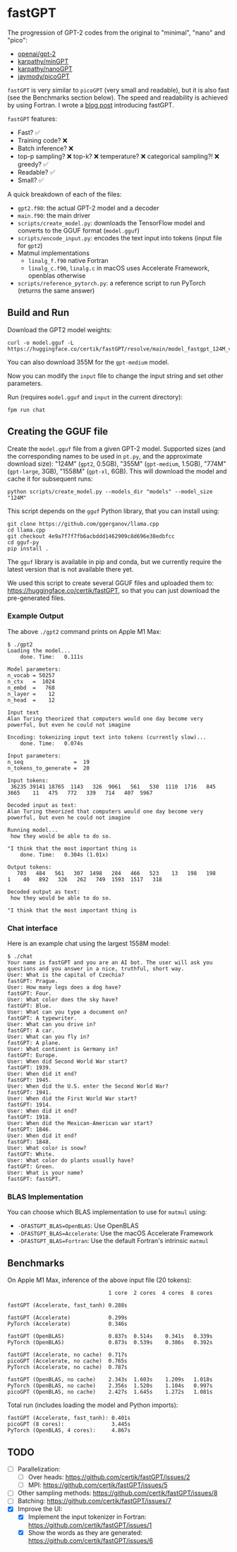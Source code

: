# fastGPT

The progression of GPT-2 codes from the original to "minimal", "nano" and
"pico":

* [openai/gpt-2](https://github.com/openai/gpt-2)
* [karpathy/minGPT](https://github.com/karpathy/mingpt)
* [karpathy/nanoGPT](https://github.com/karpathy/nanogpt)
* [jaymody/picoGPT](https://github.com/jaymody/picoGPT)

`fastGPT` is very similar to `picoGPT` (very small and readable), but it is
also fast (see the Benchmarks section below). The speed and readability is
achieved by using Fortran. I wrote a
[blog post](https://ondrejcertik.com/blog/2023/03/fastgpt-faster-than-pytorch-in-300-lines-of-fortran/)
introducing fastGPT.

`fastGPT` features:
* Fast? ✅
* Training code? ❌
* Batch inference? ❌
* top-p sampling? ❌ top-k? ❌ temperature? ❌ categorical sampling?! ❌ greedy? ✅
* Readable? ✅
* Small? ✅

A quick breakdown of each of the files:

* `gpt2.f90`: the actual GPT-2 model and a decoder
* `main.f90`: the main driver
* `scripts/create_model.py`: downloads the TensorFlow model and converts to the GGUF
  format (`model.gguf`)
* `scripts/encode_input.py`: encodes the text input into tokens (input file for `gpt2`)
* Matmul implementations
    * `linalg_f.f90` native Fortran
    * `linalg_c.f90`, `linalg.c` in macOS uses Accelerate Framework, openblas otherwise
* `scripts/reference_pytorch.py`: a reference script to run PyTorch (returns the same answer)

## Build and Run

Download the GPT2 model weights:

    curl -o model.gguf -L https://huggingface.co/certik/fastGPT/resolve/main/model_fastgpt_124M_v2.gguf

You can also download 355M for the `gpt-medium` model.

Now you can modify the `input` file to change the input string and set other
parameters.

Run (requires `model.gguf` and `input` in the current directory):

    fpm run chat

## Creating the GGUF file

Create the `model.gguf` file from a given GPT-2 model. Supported sizes (and the
corresponding names to be used in `pt.py`, and the approximate download size):
"124M" (`gpt2`, 0.5GB), "355M" (`gpt-medium`, 1.5GB), "774M" (`gpt-large`,
3GB), "1558M" (`gpt-xl`, 6GB). This will download the model and cache it for
subsequent runs:

    python scripts/create_model.py --models_dir "models" --model_size "124M"

This script depends on the `gguf` Python library, that you can install using:

    git clone https://github.com/ggerganov/llama.cpp
    cd llama.cpp
    git checkout 4e9a7f7f7fb6acbddd1462909c8d696e38edbfcc
    cd gguf-py
    pip install .

The `gguf` library is available in pip and conda, but we currently require the
latest version that is not available there yet.

We used this script to create several GGUF files and uploaded them to:
https://huggingface.co/certik/fastGPT, so that you can just download the
pre-generated files.

### Example Output

The above `./gpt2` command prints on Apple M1 Max:
```
$ ./gpt2
Loading the model...
    done. Time:   0.111s

Model parameters:
n_vocab = 50257
n_ctx   =  1024
n_embd  =   768
n_layer =    12
n_head  =    12

Input text
Alan Turing theorized that computers would one day become very powerful, but even he could not imagine

Encoding: tokenizing input text into tokens (currently slow)...
    done. Time:   0.074s

Input parameters:
n_seq                =  19
n_tokens_to_generate =  20

Input tokens:
 36235 39141 18765  1143   326  9061   561   530  1110  1716   845  3665    11   475   772   339   714   407  5967

Decoded input as text:
Alan Turing theorized that computers would one day become very powerful, but even he could not imagine

Running model...
 how they would be able to do so.

"I think that the most important thing is
    done. Time:   0.304s (1.01x)

Output tokens:
   703   484   561   307  1498   284   466   523    13   198   198     1    40   892   326   262   749  1593  1517   318

Decoded output as text:
 how they would be able to do so.

"I think that the most important thing is
```

### Chat interface

Here is an example chat using the largest 1558M model:

```
$ ./chat
Your name is fastGPT and you are an AI bot. The user will ask you questions and you answer in a nice, truthful, short way.
User: What is the capital of Czechia?
fastGPT: Prague.
User: How many legs does a dog have?
fastGPT: Four.
User: What color does the sky have?
fastGPT: Blue.
User: What can you type a document on?
fastGPT: A typewriter.
User: What can you drive in?
fastGPT: A car.
User: What can you fly in?
fastGPT: A plane.
User: What continent is Germany in?
fastGPT: Europe.
User: When did Second World War start?
fastGPT: 1939.
User: When did it end?
fastGPT: 1945.
User: When did the U.S. enter the Second World War?
fastGPT: 1941.
User: When did the First World War start?
fastGPT: 1914.
User: When did it end?
fastGPT: 1918.
User: When did the Mexican-American war start?
fastGPT: 1846.
User: When did it end?
fastGPT: 1848.
User: What color is snow?
fastGPT: White.
User: What color do plants usually have?
fastGPT: Green.
User: What is your name?
fastGPT: fastGPT.
```


### BLAS Implementation

You can choose which BLAS implementation to use for `matmul` using:
* `-DFASTGPT_BLAS=OpenBLAS`: Use OpenBLAS
* `-DFASTGPT_BLAS=Accelerate`: Use the macOS Accelerate Framework
* `-DFASTGPT_BLAS=Fortran`: Use the default Fortran's intrinsic `matmul`

## Benchmarks

On Apple M1 Max, inference of the above input file (20 tokens):

                                    1 core  2 cores  4 cores  8 cores

    fastGPT (Accelerate, fast_tanh) 0.288s

    fastGPT (Accelerate)            0.299s
    PyTorch (Accelerate)            0.346s

    fastGPT (OpenBLAS)              0.837s  0.514s    0.341s   0.339s
    PyTorch (OpenBLAS)              0.873s  0.539s    0.386s   0.392s

    fastGPT (Accelerate, no cache)  0.717s
    picoGPT (Accelerate, no cache)  0.765s
    PyTorch (Accelerate, no cache)  0.787s

    fastGPT (OpenBLAS, no cache)    2.343s  1.603s    1.209s   1.018s
    PyTorch (OpenBLAS, no cache)    2.356s  1.520s    1.104s   0.997s
    picoGPT (OpenBLAS, no cache)    2.427s  1.645s    1.272s   1.081s

Total run (includes loading the model and Python imports):

    fastGPT (Accelerate, fast_tanh): 0.401s
    picoGPT (8 cores):               3.445s
    PyTorch (OpenBLAS, 4 cores):     4.867s

## TODO

* [ ] Parallelization:
  * [ ] Over heads: https://github.com/certik/fastGPT/issues/2
  * [ ] MPI: https://github.com/certik/fastGPT/issues/5
* [ ] Other sampling methods: https://github.com/certik/fastGPT/issues/8
* [ ] Batching: https://github.com/certik/fastGPT/issues/7
* [x] Improve the UI:
  * [x] Implement the input tokenizer in Fortran: https://github.com/certik/fastGPT/issues/1
  * [x] Show the words as they are generated: https://github.com/certik/fastGPT/issues/6
